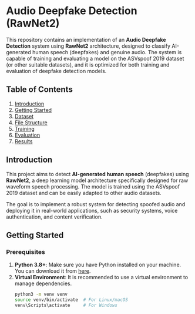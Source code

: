 
# Audio Deepfake Detection (RawNet2)

This repository contains an implementation of an **Audio Deepfake Detection** system using **RawNet2** architecture, designed to classify AI-generated human speech (deepfakes) and genuine audio. The system is capable of training and evaluating a model on the ASVspoof 2019 dataset (or other suitable datasets), and it is optimized for both training and evaluation of deepfake detection models.

## Table of Contents

1. [Introduction](#introduction)
2. [Getting Started](#getting-started)
3. [Dataset](#dataset)
4. [File Structure](#file-structure)
5. [Training](#training)
6. [Evaluation](#evaluation)
7. [Results](#results)


## Introduction

This project aims to detect **AI-generated human speech** (deepfakes) using **RawNet2**, a deep learning model architecture specifically designed for raw waveform speech processing. The model is trained using the ASVspoof 2019 dataset and can be easily adapted to other audio datasets.

The goal is to implement a robust system for detecting spoofed audio and deploying it in real-world applications, such as security systems, voice authentication, and content verification.

## Getting Started

### Prerequisites

1. **Python 3.8+**: Make sure you have Python installed on your machine. You can download it from [here](https://www.python.org/downloads/).
2. **Virtual Environment**: It is recommended to use a virtual environment to manage dependencies.
   ```bash
   python3 -m venv venv
   source venv/bin/activate  # For Linux/macOS
   venv\Scripts\activate     # For Windows
